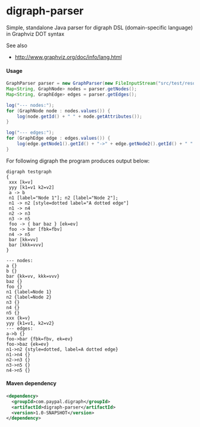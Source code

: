 # digraph-parser

Simple, standalone Java parser for digraph DSL (domain-specific language) in Graphviz DOT syntax

See also
* http://www.graphviz.org/doc/info/lang.html

#### Usage
```java
GraphParser parser = new GraphParser(new FileInputStream("src/test/resources/test1.dg"));
Map<String, GraphNode> nodes = parser.getNodes();
Map<String, GraphEdge> edges = parser.getEdges();	

log("--- nodes:");
for (GraphNode node : nodes.values()) {
	log(node.getId() + " " + node.getAttributes());
}

log("--- edges:");
for (GraphEdge edge : edges.values()) {
	log(edge.getNode1().getId() + "->" + edge.getNode2().getId() + " " + edge.getAttributes());
}
```

For following digraph the program produces output below:
```
digraph testgraph
{
 xxx [k=v]
 yyy [k1=v1 k2=v2]
 a -> b
 n1 [label="Node 1"]; n2 [label="Node 2"]; 
 n1 -> n2 [style=dotted label="A dotted edge"]
 n1 -> n4
 n2 -> n3
 n3 -> n5
 foo -> { bar baz } [ek=ev]
 foo -> bar [fbk=fbv]
 n4 -> n5
 bar [kk=vv]
 bar [kkk=vvv]
}
```

```
--- nodes:
a {}
b {}
bar {kk=vv, kkk=vvv}
baz {}
foo {}
n1 {label=Node 1}
n2 {label=Node 2}
n3 {}
n4 {}
n5 {}
xxx {k=v}
yyy {k1=v1, k2=v2}
--- edges:
a->b {}
foo->bar {fbk=fbv, ek=ev}
foo->baz {ek=ev}
n1->n2 {style=dotted, label=A dotted edge}
n1->n4 {}
n2->n3 {}
n3->n5 {}
n4->n5 {}
```

#### Maven dependency
```xml
<dependency>
  <groupId>com.paypal.digraph</groupId>
  <artifactId>digraph-parser</artifactId>
  <version>1.0-SNAPSHOT</version>
</dependency>
```
